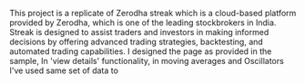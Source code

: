 This project is a replicate of Zerodha streak which is a cloud-based platform provided by Zerodha, which is one of the leading stockbrokers in India. Streak is designed to assist traders and investors in making informed decisions by offering advanced trading strategies, backtesting, and automated trading capabilities.
I designed the page as provided in the sample, In 'view details' functionality, in moving averages and Oscillators I've used same set of data to